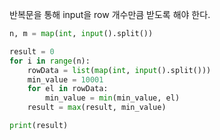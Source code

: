 반복문을 통해 input을 row 개수만큼 받도록 해야 한다.

```python
n, m = map(int, input().split())

result = 0
for i in range(n):
	rowData = list(map(int, input().split()))
	min_value = 10001
	for el in rowData:
		min_value = min(min_value, el)
	result = max(result, min_value)

print(result)
```